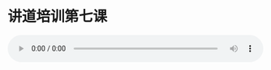 # 讲道培训第七课

<audio style="width: 100%;" preload="false" controls controlslist="nodownload"><source src="//cdn.simai.ml/audio/mp3/old/26024.mp3" type="audio/mpeg">Your browser does not support the audio element.</audio>


